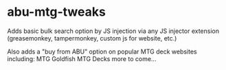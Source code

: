 # abu-mtg-tweaks

Adds basic bulk search option by JS injection via any JS injector extension (greasemonkey, tampermonkey, custom js for website, etc.)

Also adds a "buy from ABU" option on popular MTG deck websites including:
  MTG Goldfish
  MTG Decks
  more to come...
